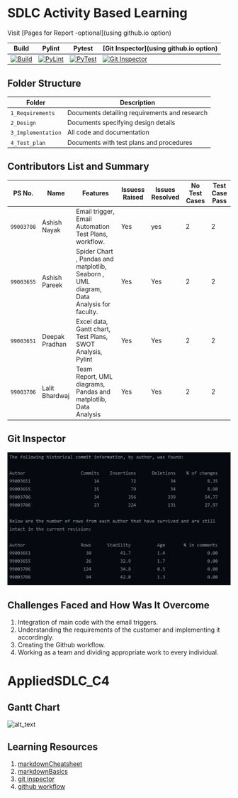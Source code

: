 # SDLC Activity Based Learning

Visit [Pages for Report -optional](using github.io option)

Build | Pylint | Pytest | [Git Inspector](using github.io option)
------|----------|-------|--------------
[![Build](https://github.com/99003655/AppliedSDLC_C4/actions/workflows/python-app.yml/badge.svg)](https://github.com/99003655/AppliedSDLC_C4/actions/workflows/python-app.yml) | [![PyLint](https://github.com/99003655/AppliedSDLC_C4/actions/workflows/pylint.yml/badge.svg)](https://github.com/99003655/AppliedSDLC_C4/actions/workflows/pylint.yml) | [![PyTest](https://github.com/99003655/AppliedSDLC_C4/actions/workflows/pytest.yml/badge.svg)](https://github.com/99003655/AppliedSDLC_C4/actions/workflows/pytest.yml)| [![Git Inspector](https://github.com/99003655/AppliedSDLC_C4/actions/workflows/gitinspector.yml/badge.svg)](https://github.com/99003655/AppliedSDLC_C4/actions/workflows/gitinspector.yml)


## Folder Structure
Folder             | Description
-------------------| -----------------------------------------
`1_Requirements`   | Documents detailing requirements and research
`2_Design`         | Documents specifying design details
`3_Implementation` | All code and documentation
`4_Test_plan`      | Documents with test plans and procedures

## Contributors List and Summary

PS No. |  Name   |    Features    | Issuess Raised |Issues Resolved|No Test Cases|Test Case Pass
-------|---------|----------------|----------------|---------------|-------------|--------------
`99003708` | Ashish Nayak  | Email trigger, Email Automation Test Plans, workflow.   | Yes    | yes   |  2   |  2     
`99003655` | Ashish Pareek  | Spider Chart , Pandas and matplotlib, Seaborn , UML diagram, Data Analysis for faculty.   |  Yes     | Yes  |  2   | 2    
`99003651` | Deepak Pradhan  | Excel data, Gantt chart, Test Plans, SWOT Analysis, Pylint  | Yes     | Yes   | 2  | 2     
`99003706` | Lalit Bhardwaj  | Team Report, UML diagrams, Pandas and matplotlib, Data Analysis | Yes   | Yes  | 2   | 2     

## Git Inspector

![alt_text](https://github.com/99003655/AppliedSDLC_C4/blob/main/snap.PNG)

## Challenges Faced and How Was It Overcome

1. Integration of main code with the email triggers.
2. Understanding the requirements of the customer and implementing it accordingly. 
3. Creating the Github workflow.
4. Working as a team and dividing appropriate work to every individual.


# AppliedSDLC_C4


## Gantt Chart

![alt_text](https://github.com/99003655/AppliedSDLC_C4/blob/main/Gantt%20Chart.png)

## Learning Resources
1. [markdownCheatsheet](https://github.com/adam-p/markdown-here/wiki/Markdown-Cheatsheet)
2. [markdownBasics](https://guides.github.com/features/mastering-markdown/)
3. [git inspector](https://github.com/ejwa/gitinspector.git)
4. [github workflow](https://docs.github.com/en/actions/learn-github-action)
